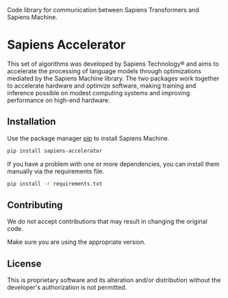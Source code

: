 Code library for communication between Sapiens Transformers and Sapiens Machine.

# Sapiens Accelerator

This set of algorithms was developed by Sapiens Technology®️ and aims to accelerate the processing of language models through optimizations mediated by the Sapiens Machine library. The two packages work together to accelerate hardware and optimize software, making training and inference possible on modest computing systems and improving performance on high-end hardware.

## Installation

Use the package manager [pip](https://pip.pypa.io/en/stable/) to install Sapiens Machine.

```bash
pip install sapiens-accelerator
```

If you have a problem with one or more dependencies, you can install them manually via the requirements file.

```bash
pip install -r requirements.txt
```

## Contributing

We do not accept contributions that may result in changing the original code.

Make sure you are using the appropriate version.

## License

This is proprietary software and its alteration and/or distribution without the developer's authorization is not permitted.
